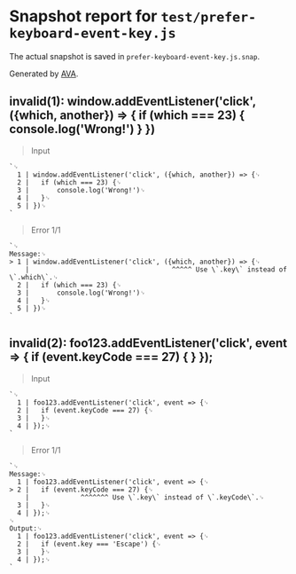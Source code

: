 # Snapshot report for `test/prefer-keyboard-event-key.js`

The actual snapshot is saved in `prefer-keyboard-event-key.js.snap`.

Generated by [AVA](https://avajs.dev).

## invalid(1): window.addEventListener('click', ({which, another}) => { if (which === 23) { console.log('Wrong!') } })

> Input

    `␊
      1 | window.addEventListener('click', ({which, another}) => {␊
      2 | 	if (which === 23) {␊
      3 | 		console.log('Wrong!')␊
      4 | 	}␊
      5 | })␊
    `

> Error 1/1

    `␊
    Message:␊
    > 1 | window.addEventListener('click', ({which, another}) => {␊
        |                                    ^^^^^ Use \`.key\` instead of \`.which\`.␊
      2 | 	if (which === 23) {␊
      3 | 		console.log('Wrong!')␊
      4 | 	}␊
      5 | })␊
    `

## invalid(2): foo123.addEventListener('click', event => { if (event.keyCode === 27) { } });

> Input

    `␊
      1 | foo123.addEventListener('click', event => {␊
      2 | 	if (event.keyCode === 27) {␊
      3 | 	}␊
      4 | });␊
    `

> Error 1/1

    `␊
    Message:␊
      1 | foo123.addEventListener('click', event => {␊
    > 2 | 	if (event.keyCode === 27) {␊
        | 	          ^^^^^^^ Use \`.key\` instead of \`.keyCode\`.␊
      3 | 	}␊
      4 | });␊
    ␊
    Output:␊
      1 | foo123.addEventListener('click', event => {␊
      2 | 	if (event.key === 'Escape') {␊
      3 | 	}␊
      4 | });␊
    `
